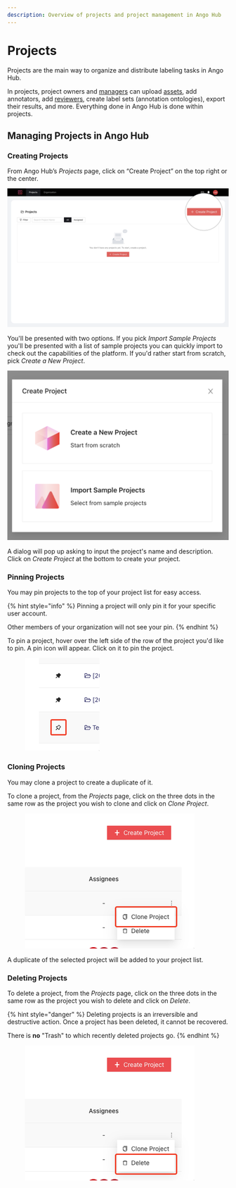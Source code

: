 ```yaml
---
description: Overview of projects and project management in Ango Hub
---
```


# Projects

Projects are the main way to organize and distribute labeling tasks in Ango Hub.

In projects, project owners and [managers](../labeling/managing-users-in-projects/#managers) can upload [assets](assets.md), add annotators, add [reviewers](reviewing.md), create label sets (annotation ontologies), export their results, and more. Everything done in Ango Hub is done within projects.

## Managing Projects in Ango Hub <a href="#creating-projects" id="creating-projects"></a>

### Creating Projects <a href="#creating-projects" id="creating-projects"></a>

From Ango Hub’s _Projects_ page, click on “Create Project” on the top right or the center.

![](<../.gitbook/assets/Screen Shot 2021-12-17 at 10.19.50.png>)

You'll be presented with two options. If you pick _Import Sample Projects_ you'll be presented with a list of sample projects you can quickly import to check out the capabilities of the platform. If you'd rather start from scratch, pick _Create a New Project_.

![](<../.gitbook/assets/image (107).png>)

A dialog will pop up asking to input the project's name and description. Click on _Create Project_ at the bottom to create your project.

### Pinning Projects <a href="#deleting-projects" id="deleting-projects"></a>

You may pin projects to the top of your project list for easy access.

{% hint style="info" %}
Pinning a project will only pin it for your specific user account.

Other members of your organization will not see your pin.
{% endhint %}

To pin a project, hover over the left side of the row of the project you'd like to pin. A pin icon will appear. Click on it to pin the project.

<figure><img src="../.gitbook/assets/image (73).png" alt=""><figcaption></figcaption></figure>

### Cloning Projects <a href="#deleting-projects" id="deleting-projects"></a>

You may clone a project to create a duplicate of it.

To clone a project, from the _Projects_ page, click on the three dots in the same row as the project you wish to clone and click on _Clone Project_.

<figure><img src="../.gitbook/assets/image (48).png" alt=""><figcaption></figcaption></figure>

A duplicate of the selected project will be added to your project list.

### Deleting Projects <a href="#deleting-projects" id="deleting-projects"></a>

To delete a project, from the _Projects_ page, click on the three dots in the same row as the project you wish to delete and click on _Delete_.

{% hint style="danger" %}
Deleting projects is an irreversible and destructive action. Once a project has been deleted, it cannot be recovered.

There is **no** "Trash" to which recently deleted projects go.
{% endhint %}

<figure><img src="../.gitbook/assets/image (11) (1).png" alt=""><figcaption></figcaption></figure>
